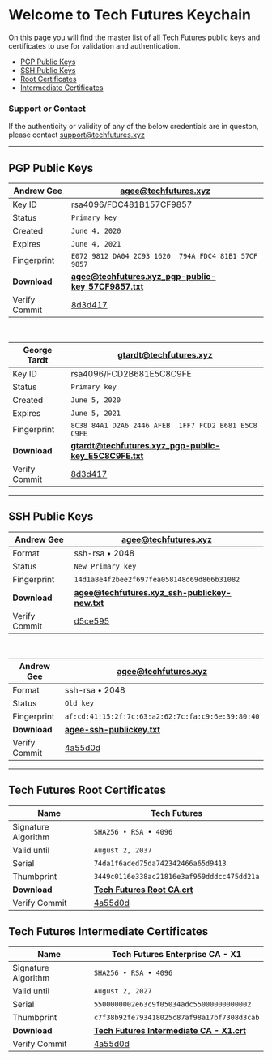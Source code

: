 # Welcome to Tech Futures Keychain

On this page you will find the master list of all Tech Futures public keys and certificates to use for validation and authentication.

* [PGP Public Keys](#pgp-public-keys)
* [SSH Public Keys](#ssh-public-keys)
* [Root Certificates](#tech-futures-root-certificates)
* [Intermediate Certificates](#tech-futures-intermediate-certificates)

### Support or Contact

If the authenticity or validity of any of the below credentials are in queston, please contact [support@techfutures.xyz](mailto:support@techfutures.xyz)

---

## PGP Public Keys

| Andrew Gee | agee@techfutures.xyz      |
| ------------- | ------------- |
| Key ID | rsa4096/FDC481B157CF9857 |
| Status | `Primary key` |
| Created | `June 4, 2020` |
| Expires | `June 4, 2021` |
| Fingerprint | `E072 9812 DA04 2C93 1620  794A FDC4 81B1 57CF 9857` |
| **Download** | [**agee@techfutures.xyz_pgp-public-key_57CF9857.txt**](https://keychain.techfutures.xyz/agee%40techfutures.xyz_pgp-public-key_57CF9857.txt) |
| Verify Commit | [8d3d417](https://github.com/techfutures/keychain/commit/b714492c7e8bf5c93d5c2d59b1dbe0b19c30062d) |

<p>&nbsp;</p>

| George Tardt | gtardt@techfutures.xyz      |
| ------------- | ------------- |
| Key ID | rsa4096/FCD2B681E5C8C9FE |
| Status | `Primary key` |
| Created | `June 5, 2020` |
| Expires | `June 5, 2021` |
| Fingerprint | `8C38 84A1 D2A6 2446 AFEB  1FF7 FCD2 B681 E5C8 C9FE` |
| **Download** | [**gtardt@techfutures.xyz_pgp-public-key_E5C8C9FE.txt**](https://keychain.techfutures.xyz/gtardt%40techfutures.xyz_pgp-public-key_E5C8C9FE.txt) |
| Verify Commit | [8d3d417](https://github.com/techfutures/keychain/commit/b714492c7e8bf5c93d5c2d59b1dbe0b19c30062d) |

---

## SSH Public Keys

| Andrew Gee | agee@techfutures.xyz      |
| ------------- | ------------- |
| Format | ssh-rsa • 2048 |
| Status | `New Primary key` |
| Fingerprint | `14d1a8e4f2bee2f697fea058148d69d866b31082` |
| **Download** | [**agee@techfutures.xyz_ssh-publickey-new.txt**](https://github.com/techfutures/keychain/blob/master/index.md) |
| Verify Commit | [d5ce595](https://github.com/techfutures/keychain/commit/d5ce5955571d400fbb186bb320975a1462e57d2c) |

<p>&nbsp;</p>

| Andrew Gee | agee@techfutures.xyz      |
| ------------- | ------------- |
| Format | ssh-rsa • 2048 |
| Status | `Old key` |
| Fingerprint | `af:cd:41:15:2f:7c:63:a2:62:7c:fa:c9:6e:39:80:40` |
| **Download** | [**agee-ssh-publickey.txt**](https://github.com/techfutures/keychain/blob/master/index.md) |
| Verify Commit | [4a55d0d](https://github.com/techfutures/keychain/commit/4a55d0db1888f1d71c59a47a73e5ce33c8446ef9) |

---

## Tech Futures Root Certificates

| Name | Tech Futures       |
| ------------- | ------------- |
| Signature Algorithm | `SHA256 • RSA • 4096` |
| Valid until  | `August 2, 2037` |
| Serial | `74da1f6aded75da742342466a65d9413` |
| Thumbprint | `3449c0116e338ac21816e3af959dddcc475dd21a` |
| **Download** | [**Tech Futures Root CA.crt**](https://github.com/techfutures/keychain/blob/master/index.md) |
| Verify Commit | [4a55d0d](https://github.com/techfutures/keychain/commit/4a55d0db1888f1d71c59a47a73e5ce33c8446ef9) |

## Tech Futures Intermediate Certificates

| Name | Tech Futures Enterprise CA - X1    |
| ------------- | ------------- |
| Signature Algorithm | `SHA256 • RSA • 4096` |
| Valid until  | `August 2, 2027` |
| Serial | `5500000002e63c9f05034adc55000000000002` |
| Thumbprint | `c7f38b92fe793418025c87af98a17bf7308d3cab` |
| **Download** | [**Tech Futures Intermediate CA - X1.crt**](https://github.com/techfutures/keychain/blob/master/index.md) |
| Verify Commit | [4a55d0d](https://github.com/techfutures/keychain/commit/4a55d0db1888f1d71c59a47a73e5ce33c8446ef9) |
